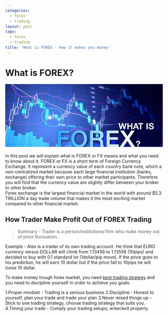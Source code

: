 ```yaml
---
categories:
  - forex
  - trading
layout: post
tags:
  - forex
  - trading
title: 'What is FOREX - How it makes you money'
---
```

# What is FOREX?

<div align="center">
<img alt="What is FOREX" src="/static/img/general-image/what-is-forex.jpg" title="What is FOREX" >
</div>

<br>
In this post we will explain what is <span class="label label-info">FOREX</span> or FX means and what you need to know about it. FOREX or FX is a short term of <span class="label label-success">Foreign Currency Exchange</span>. It represent a currency value of each country bank note, which a non-centralized market because each large financial institution (banks, exchange)  offering their own price to other market participants. Therefore you will find that the currency value are slightly differ between your broker to other broker.

<div class="alert alert-block">
Forex exchange is the largest financial market in the world with around $5.3 TRILLION a day trade volume that makes it the most exciting market compared to other financial market.
</div>


## How Trader Make Profit Out of FOREX Trading

> Summary - Trader is a person/institutional firm who make money out of price fluctuation.

Example - Alex is a trader of its own trading account. He think that EURO currency versus DOLLAR will climb from 1.13456 to 1.13556 (10pips) and decided to buy with 0.1 standard lot (1dollar/pip move). If the price goes to his prediction, he will earn 10 dollar but if the price fall to 10pips he will loose 10 dollar.

To make money trough forex market, you need <a href="http://www.gravtrade.com/how-to-be-a-professional-trader-guide">best trading strategy</a> and you need to discipline yourself in order to achieve you goals.

1.Proper mindset - Trading is a serious business
2.Discipline - Honest to yourself, plan your trade and trade your plan
3.Never mixed things up - Stick to one trading strategy, choose trading strategy that suits you.
4.Timing your trade - Comply your trading setups, enter/exit properly.
